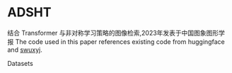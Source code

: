 # ADSHT
结合 Transformer 与非对称学习策略的图像检索,2023年发表于中国图象图形学报
The code used in this paper references existing code from huggingface and [swuxyj](https://github.com/swuxyj/DeepHash-pytorch).

Datasets
